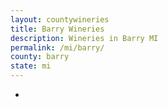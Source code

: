 ```yaml
---
layout: countywineries
title: Barry Wineries
description: Wineries in Barry MI
permalink: /mi/barry/
county: barry
state: mi
---
```

-
